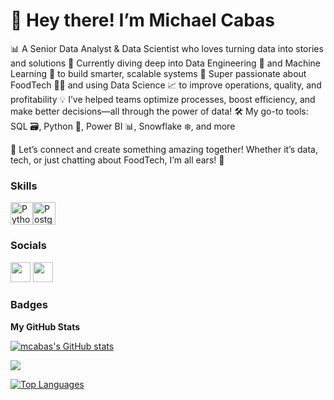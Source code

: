 # 👋 Hey there! I’m Michael Cabas
📊 A Senior Data Analyst & Data Scientist who loves turning data into stories and solutions
🌱 Currently diving deep into Data Engineering 🤖 and Machine Learning 🧠 to build smarter, scalable systems
👀 Super passionate about FoodTech 🍔🌮 and using Data Science 📈 to improve operations, quality, and profitability
💡 I’ve helped teams optimize processes, boost efficiency, and make better decisions—all through the power of data!
🛠️ My go-to tools: SQL 🗃️, Python 🐍, Power BI 📊, Snowflake ❄️, and more

🌟 Let’s connect and create something amazing together! Whether it’s data, tech, or just chatting about FoodTech, I’m all ears! 🚀

### Skills


<p align="left">
<a href="https://www.python.org/" target="_blank" rel="noreferrer"><img src="https://raw.githubusercontent.com/danielcranney/readme-generator/main/public/icons/skills/python-colored.svg" width="36" height="36" alt="Python" /></a><a href="https://www.postgresql.org/" target="_blank" rel="noreferrer"><img src="https://raw.githubusercontent.com/danielcranney/readme-generator/main/public/icons/skills/postgresql-colored.svg" width="36" height="36" alt="PostgreSQL" /></a></p>

### Socials<p align="left"> <a href="https://www.github.com/mcabas" target="_blank" rel="noreferrer"><img src="https://raw.githubusercontent.com/danielcranney/readme-generator/main/public/icons/socials/github.svg" width="32" height="32" /></a> <a href="https://www.linkedin.com/in/michael-cabas/" target="_blank" rel="noreferrer"><img src="https://raw.githubusercontent.com/danielcranney/readme-generator/main/public/icons/socials/linkedin.svg" width="32" height="32" /></a></p>

### Badges

<b>My GitHub Stats</b>

<a href="http://www.github.com/mcabas"><img src="https://github-readme-stats.vercel.app/api?username=mcabas&show_icons=true&hide=&count_private=true&title_color=0891b2&text_color=ffffff&icon_color=0891b2&bg_color=1c1917&hide_border=true&show_icons=true" alt="mcabas's GitHub stats" /></a>

<a href="http://www.github.com/mcabas"><img src="https://github-readme-streak-stats.herokuapp.com/?user=mcabas&stroke=ffffff&background=1c1917&ring=0891b2&fire=0891b2&currStreakNum=ffffff&currStreakLabel=0891b2&sideNums=ffffff&sideLabels=ffffff&dates=ffffff&hide_border=true" /></a>

<a href="https://github.com/mcabas" align="left"><img src="https://github-readme-stats.vercel.app/api/top-langs/?username=mcabas&langs_count=10&title_color=0891b2&text_color=ffffff&icon_color=0891b2&bg_color=1c1917&hide_border=true&locale=en&custom_title=Top%20%Languages" alt="Top Languages" /></a>
